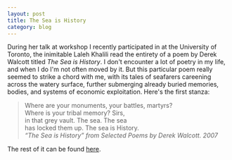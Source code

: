 ```yaml
---
layout: post
title: The Sea is History
category: blog
---
```


During her talk at workshop I recently participated in at the University of Toronto, the inimitable Laleh Khalili read the entirety of a poem by Derek Walcott titled *The Sea is History*. I don't encounter a lot of poetry in my life, and when I do I'm not often moved by it. But this particular poem really seemed to strike a chord with me, with its tales of seafarers careening across the watery surface, further submerging already buried memories, bodies, and systems of economic exploitation. Here's the first stanza:

> Where are your monuments, your battles, martyrs?<br>
Where is your tribal memory? Sirs,<br>
in that grey vault. The sea. The sea<br>
has locked them up. The sea is History.<br>
<cite>“The Sea is History” from *Selected Poems by Derek Walcott*. 2007</cite>

The rest of it can be found [here](https://www.poets.org/poetsorg/poem/sea-history).
